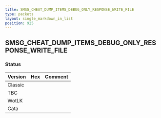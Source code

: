 ```yaml
---
title: SMSG_CHEAT_DUMP_ITEMS_DEBUG_ONLY_RESPONSE_WRITE_FILE
type: packets
layout: single_markdown_in_list
position: 925
---
```


## SMSG_CHEAT_DUMP_ITEMS_DEBUG_ONLY_RESPONSE_WRITE_FILE

### Status

Version | Hex | Comment
---------- | ---------- | ---------- 
Classic |  |  
TBC |  |  
WotLK |  |  
Cata |  |  
